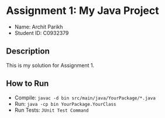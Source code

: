 # Assignment 1: My Java Project
- Name: Archit Parikh
- Student ID: C0932379

## Description
This is my solution for Assignment 1.

## How to Run
- Compile: `javac -d bin src/main/java/YourPackage/*.java`
- Run: `java -cp bin YourPackage.YourClass`
- Run Tests: `JUnit Test Command`
